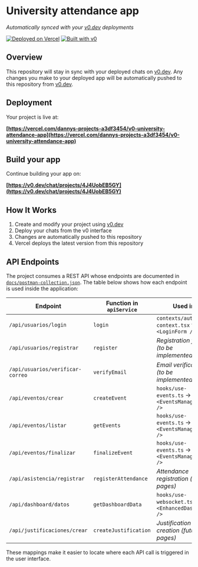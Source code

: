 # University attendance app

*Automatically synced with your [v0.dev](https://v0.dev) deployments*

[![Deployed on Vercel](https://img.shields.io/badge/Deployed%20on-Vercel-black?style=for-the-badge&logo=vercel)](https://vercel.com/dannys-projects-a3df3454/v0-university-attendance-app)
[![Built with v0](https://img.shields.io/badge/Built%20with-v0.dev-black?style=for-the-badge)](https://v0.dev/chat/projects/4J4UobEB5GY)

## Overview

This repository will stay in sync with your deployed chats on [v0.dev](https://v0.dev).
Any changes you make to your deployed app will be automatically pushed to this repository from [v0.dev](https://v0.dev).

## Deployment

Your project is live at:

**[https://vercel.com/dannys-projects-a3df3454/v0-university-attendance-app](https://vercel.com/dannys-projects-a3df3454/v0-university-attendance-app)**

## Build your app

Continue building your app on:

**[https://v0.dev/chat/projects/4J4UobEB5GY](https://v0.dev/chat/projects/4J4UobEB5GY)**

## How It Works

1. Create and modify your project using [v0.dev](https://v0.dev)
2. Deploy your chats from the v0 interface
3. Changes are automatically pushed to this repository
4. Vercel deploys the latest version from this repository

## API Endpoints

The project consumes a REST API whose endpoints are documented in
[`docs/postman-collection.json`](docs/postman-collection.json). The table
below shows how each endpoint is used inside the application:

| Endpoint | Function in `apiService` | Used in |
| --- | --- | --- |
| `/api/usuarios/login` | `login` | `contexts/auth-context.tsx` via `<LoginForm />` |
| `/api/usuarios/registrar` | `register` | _Registration flow (to be implemented)_ |
| `/api/usuarios/verificar-correo` | `verifyEmail` | _Email verification (to be implemented)_ |
| `/api/eventos/crear` | `createEvent` | `hooks/use-events.ts` → `<EventsManagement />` |
| `/api/eventos/listar` | `getEvents` | `hooks/use-events.ts` → `<EventsManagement />` |
| `/api/eventos/finalizar` | `finalizeEvent` | `hooks/use-events.ts` → `<EventsManagement />` |
| `/api/asistencia/registrar` | `registerAttendance` | _Attendance registration (future pages)_ |
| `/api/dashboard/datos` | `getDashboardData` | `hooks/use-websocket.ts` → `<EnhancedDashboard />` |
| `/api/justificaciones/crear` | `createJustification` | _Justification creation (future pages)_ |

These mappings make it easier to locate where each API call is triggered in
the user interface.
